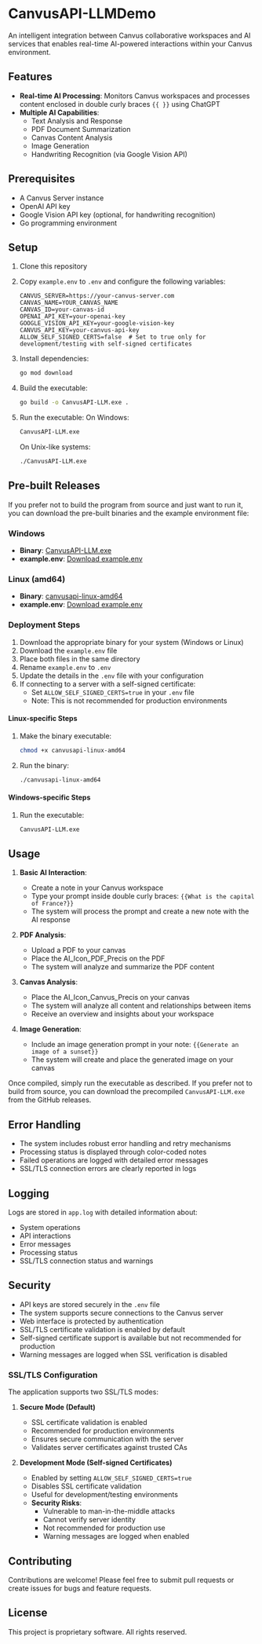 # CanvusAPI-LLMDemo

An intelligent integration between Canvus collaborative workspaces and AI services that enables real-time AI-powered interactions within your Canvus environment.

## Features

- **Real-time AI Processing**: Monitors Canvus workspaces and processes content enclosed in double curly braces `{{ }}` using ChatGPT
- **Multiple AI Capabilities**:
  - Text Analysis and Response
  - PDF Document Summarization
  - Canvas Content Analysis
  - Image Generation
  - Handwriting Recognition (via Google Vision API)

## Prerequisites

- A Canvus Server instance
- OpenAI API key
- Google Vision API key (optional, for handwriting recognition)
- Go programming environment

## Setup

1. Clone this repository
2. Copy `example.env` to `.env` and configure the following variables:
   ```
   CANVUS_SERVER=https://your-canvus-server.com
   CANVAS_NAME=YOUR_CANVAS_NAME
   CANVAS_ID=your-canvas-id
   OPENAI_API_KEY=your-openai-key
   GOOGLE_VISION_API_KEY=your-google-vision-key
   CANVUS_API_KEY=your-canvus-api-key
   ALLOW_SELF_SIGNED_CERTS=false  # Set to true only for development/testing with self-signed certificates
   ```

3. Install dependencies:
   ```bash
   go mod download
   ```

4. Build the executable:
   ```bash
   go build -o CanvusAPI-LLM.exe .
   ```

5. Run the executable:
   On Windows:
   ```bash
   CanvusAPI-LLM.exe
   ```
   On Unix-like systems:
   ```bash
   ./CanvusAPI-LLM.exe
   ```

## Pre-built Releases

If you prefer not to build the program from source and just want to run it, you can download the pre-built binaries and the example environment file:

### Windows
- **Binary**: [CanvusAPI-LLM.exe](https://github.com/jaypaulb/CanvusAPI-LLMDemo/releases/latest/download/CanvusAPI-LLM.exe)
- **example.env**: [Download example.env](https://github.com/jaypaulb/CanvusAPI-LLMDemo/raw/main/example.env)

### Linux (amd64)
- **Binary**: [canvusapi-linux-amd64](https://github.com/jaypaulb/CanvusAPI-LLMDemo/releases/latest/download/canvusapi-linux-amd64)
- **example.env**: [Download example.env](https://github.com/jaypaulb/CanvusAPI-LLMDemo/raw/main/example.env)

### Deployment Steps

1. Download the appropriate binary for your system (Windows or Linux)
2. Download the `example.env` file
3. Place both files in the same directory
4. Rename `example.env` to `.env`
5. Update the details in the `.env` file with your configuration
6. If connecting to a server with a self-signed certificate:
   - Set `ALLOW_SELF_SIGNED_CERTS=true` in your `.env` file
   - Note: This is not recommended for production environments

#### Linux-specific Steps
1. Make the binary executable:
   ```bash
   chmod +x canvusapi-linux-amd64
   ```
2. Run the binary:
   ```bash
   ./canvusapi-linux-amd64
   ```

#### Windows-specific Steps
1. Run the executable:
   ```bash
   CanvusAPI-LLM.exe
   ```

## Usage

1. **Basic AI Interaction**:
   - Create a note in your Canvus workspace
   - Type your prompt inside double curly braces: `{{What is the capital of France?}}`
   - The system will process the prompt and create a new note with the AI response

2. **PDF Analysis**:
   - Upload a PDF to your canvas
   - Place the AI_Icon_PDF_Precis on the PDF
   - The system will analyze and summarize the PDF content

3. **Canvas Analysis**:
   - Place the AI_Icon_Canvus_Precis on your canvas
   - The system will analyze all content and relationships between items
   - Receive an overview and insights about your workspace

4. **Image Generation**:
   - Include an image generation prompt in your note: `{{Generate an image of a sunset}}`
   - The system will create and place the generated image on your canvas

Once compiled, simply run the executable as described. If you prefer not to build from source, you can download the precompiled `CanvusAPI-LLM.exe` from the GitHub releases.

## Error Handling

- The system includes robust error handling and retry mechanisms
- Processing status is displayed through color-coded notes
- Failed operations are logged with detailed error messages
- SSL/TLS connection errors are clearly reported in logs

## Logging

Logs are stored in `app.log` with detailed information about:
- System operations
- API interactions
- Error messages
- Processing status
- SSL/TLS connection status and warnings

## Security

- API keys are stored securely in the `.env` file
- The system supports secure connections to the Canvus server
- Web interface is protected by authentication
- SSL/TLS certificate validation is enabled by default
- Self-signed certificate support is available but not recommended for production
- Warning messages are logged when SSL verification is disabled

### SSL/TLS Configuration

The application supports two SSL/TLS modes:

1. **Secure Mode (Default)**
   - SSL certificate validation is enabled
   - Recommended for production environments
   - Ensures secure communication with the server
   - Validates server certificates against trusted CAs

2. **Development Mode (Self-signed Certificates)**
   - Enabled by setting `ALLOW_SELF_SIGNED_CERTS=true`
   - Disables SSL certificate validation
   - Useful for development/testing environments
   - **Security Risks**:
     - Vulnerable to man-in-the-middle attacks
     - Cannot verify server identity
     - Not recommended for production use
     - Warning messages are logged when enabled

## Contributing

Contributions are welcome! Please feel free to submit pull requests or create issues for bugs and feature requests.

## License

This project is proprietary software. All rights reserved.
